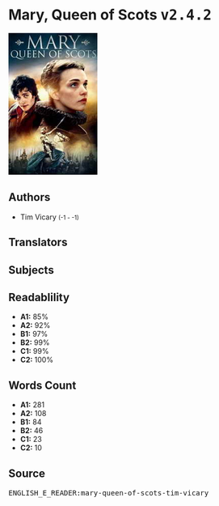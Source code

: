 # Mary, Queen of Scots <kbd>v2.4.2</kbd>

![](./cover.medium.jpg "")

## Authors


 - Tim Vicary <small>(-1 - -1)</small>

## Translators



## Subjects



## Readablility


 - **A1:** 85%
 - **A2:** 92%
 - **B1:** 97%
 - **B2:** 99%
 - **C1:** 99%
 - **C2:** 100%

## Words Count


 - **A1:** 281
 - **A2:** 108
 - **B1:** 84
 - **B2:** 46
 - **C1:** 23
 - **C2:** 10

## Source


<kbd>ENGLISH_E_READER:mary-queen-of-scots-tim-vicary</kbd>
